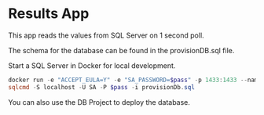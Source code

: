 # Results App

This app reads the values from SQL Server on 1 second poll.

The schema for the database can be found in the provisionDB.sql file.

Start a SQL Server in Docker for local development.

```powershell
docker run -e "ACCEPT_EULA=Y" -e "SA_PASSWORD=$pass" -p 1433:1433 --name sql1 -d mcr.microsoft.com/mssql/server:2019-GA-ubuntu-16.04
sqlcmd -S localhost -U SA -P $pass -i provisionDb.sql
```

You can also use the DB Project to deploy the database.
